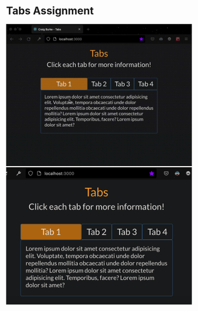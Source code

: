# Tabs Assignment

![screenRec04](./src/images/myScreenRecording04.gif)
![screenShot25](./src/images/myScreenShot25.png)
